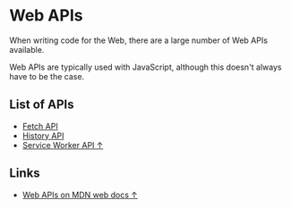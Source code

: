 # Web APIs

When writing code for the Web, there are a large number of Web APIs available.

Web APIs are typically used with JavaScript, although this doesn't always have to be the case.

## List of APIs

* [Fetch API](web/api/fetch.md)
* [History API](web/api/history.md)
* [Service Worker API ↑](https://developer.mozilla.org/en-US/docs/Web/API/Service_Worker_API)

## Links

* [Web APIs on MDN web docs ↑](https://developer.mozilla.org/en-US/docs/Web/API)
